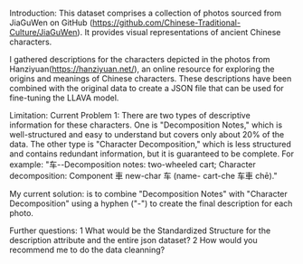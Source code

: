 Introduction: 
This dataset comprises a collection of photos sourced from JiaGuWen on GitHub (https://github.com/Chinese-Traditional-Culture/JiaGuWen). It provides visual representations of ancient Chinese characters.

I gathered descriptions for the characters depicted in the photos from Hanziyuan(https://hanziyuan.net/), an online resource for exploring the origins and meanings of Chinese characters. These descriptions have been combined with the original data to create a JSON file that can be used for fine-tuning the LLAVA model.

Limitation: 
Current Problem 1: There are two types of descriptive information for these characters. One is "Decomposition Notes," which is well-structured and easy to understand but covers only about 20% of the data. The other type is "Character Decomposition," which is less structured and contains redundant information, but it is guaranteed to be complete. For example: "车--Decomposition notes: two-wheeled cart; Character decomposition: Component 車 new-char 车 (name- cart-che 车車 chē)."

My current solution:  is to combine "Decomposition Notes" with "Character Decomposition" using a hyphen ("-") to create the final description for each photo.

Further questions: 
1 What would be the Standardized Structure for the description attribute and the entire json dataset?
2 How would you recommend me to do the data cleanning? 